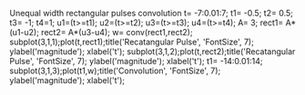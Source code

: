 Unequal width rectangular pulses convolution
t= -7:0.01:7;
t1= -0.5;
t2= 0.5;
t3= -1;
t4=1;
u1=(t>=t1);
u2=(t>=t2);
u3=(t>=t3);
u4=(t>=t4);
A= 3;
rect1= A*(u1-u2);
rect2= A*(u3-u4);
w= conv(rect1,rect2);
subplot(3,1,1);plot(t,rect1);title('Recatangular Pulse',
'FontSize', 7);
ylabel('magnitude');
xlabel('t');
subplot(3,1,2);plot(t,rect2);title('Recatangular Pulse',
'FontSize', 7);
ylabel('magnitude');
xlabel('t');
t1= -14:0.01:14;
subplot(3,1,3);plot(t1,w);title('Convolution', 'FontSize', 7);
ylabel('magnitude');
xlabel('t');
